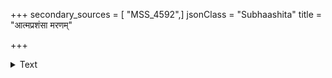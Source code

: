 +++
secondary_sources = [ "MSS_4592",]
jsonClass = "Subhaashita"
title = "आत्मप्रशंसा मरणम्"

+++

<details><summary>Text</summary>

आत्मप्रशंसा मरणं परनिन्दा च तादृशी।  
तथापि वक्ष्ये काकुत्स्थ नास्ति मत्सदृशः कपिः॥
</details>
